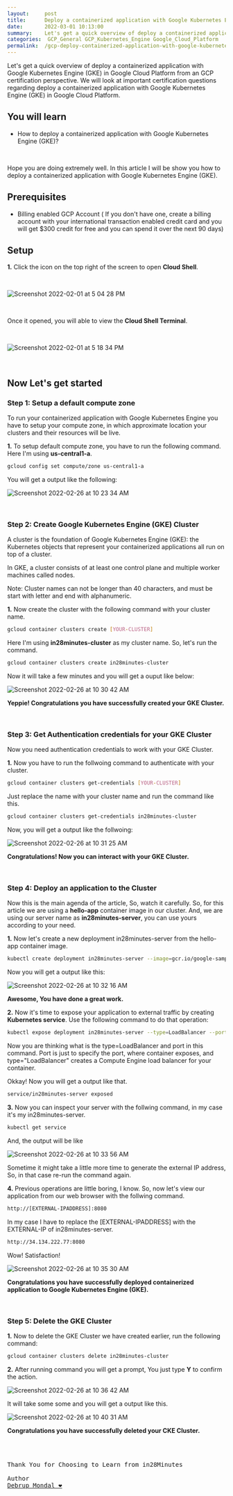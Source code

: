 ```yaml
---
layout:     post
title:      Deploy a containerized application with Google Kubernetes Engine (GKE) - GCP Certification Cheat Sheet
date:       2022-03-01 10:13:00
summary:    Let's get a quick overview of deploy a containerized application with Google Kubernetes Engine (GKE) in Google Cloud Platform from an GCP certification perspective. We will look at important certification questions regarding cdeploy a containerized application with Google Kubernetes Engine (GKE) in Google Cloud Platform.
categories:  GCP_General GCP_Kubernetes_Engine Google_Cloud_Platform
permalink:  /gcp-deploy-containerized-application-with-google-kubernetes-engine-gke
---
```

Let's get a quick overview of deploy a containerized application with Google Kubernetes Engine (GKE) in Google Cloud Platform from an GCP certification perspective. We will look at important certification questions regarding deploy a containerized application with Google Kubernetes Engine (GKE) in Google Cloud Platform.


## You will learn
- How to deploy a containerized application with Google Kubernetes Engine (GKE)?

<BR/>

Hope you are doing extremely well.
In this article I will be show you how to deploy a containerized application with Google Kubernetes Engine (GKE).

## Prerequisites

- Billing enabled GCP Account ( If you don't have one, create a billing account with your international transaction enabled credit card and you will get $300 credit for free and you can spend it over the next 90 days)


## Setup

**1.** Click the icon on the top right of the screen to open **Cloud Shell**.

<BR/>


![Screenshot 2022-02-01 at 5 04 28 PM](https://user-images.githubusercontent.com/57451228/151963019-73888945-a332-425f-b266-fae6149dc9ee.png)

<BR/>

Once it opened, you will able to view the **Cloud Shell Terminal**.

<BR/>

![Screenshot 2022-02-01 at 5 18 34 PM](https://user-images.githubusercontent.com/57451228/151963601-aa283d9e-79e4-4b73-992a-6342e68eda9f.png)

<BR/>


## Now Let's get started

### Step 1: Setup a default compute zone

To run your containerized application with Google Kubernetes Engine you have to setup your compute zone, in which approximate location your clusters and their resources will be live.

**1.** To setup default compute zone, you have to run the following command. Here I'm using **us-central1-a**.

```sh
gcloud config set compute/zone us-central1-a

```

You will get a output like the following:


![Screenshot 2022-02-26 at 10 23 34 AM](https://user-images.githubusercontent.com/57451228/155847170-815719e6-7ae0-41b9-81ac-839a24f66144.png)

<BR/>

### Step 2: Create Google Kubernetes Engine (GKE) Cluster

A cluster is the foundation of Google Kubernetes Engine (GKE): the Kubernetes objects that represent your containerized applications all run on top of a cluster.

In GKE, a cluster consists of at least one control plane and multiple worker machines called nodes.

Note: Cluster names can not be longer than 40 characters, and must be start with letter and end with alphanumeric.

**1.** Now create the cluster with the following command with your cluster name. 

```sh
gcloud container clusters create [YOUR-CLUSTER]
```

Here I'm using **in28minutes-cluster** as my cluster name. So, let's run the command.


```sh
gcloud container clusters create in28minutes-cluster
```
Now it will take a few minutes and you will get a ouput like below:


![Screenshot 2022-02-26 at 10 30 42 AM](https://user-images.githubusercontent.com/57451228/155847448-54675e47-e4b7-46c7-9fdc-55103406f78b.png)


**Yeppie! Congratulations you have successfully created your GKE Cluster.**

<BR/>

### Step 3: Get Authentication credentials for your GKE Cluster

Now you need authentication credentials to work with your GKE Cluster.

**1.** Now you have to run the follwoing command to authenticate with your cluster.

```sh
gcloud container clusters get-credentials [YOUR-CLUSTER]
```
Just replace the name with your cluster name and run the command like this.

```sh
gcloud container clusters get-credentials in28minutes-cluster
```

Now, you will get a output like the follwoing:

![Screenshot 2022-02-26 at 10 31 25 AM](https://user-images.githubusercontent.com/57451228/155847717-12d316cb-f156-45ee-9bab-f6ac4f16dad7.png)

**Congratulations! Now you can interact with your GKE Cluster.**

<BR/>

### Step 4: Deploy an application to the Cluster

Now this is the main agenda of the article, So, watch it carefully.
So, for this article we are using a **hello-app** container image in our cluster. And, we are using our server name as **in28minutes-server**, you can use yours according to your need.

**1.** Now let's create a new deployment in28minutes-server from the hello-app container image.

```sh
kubectl create deployment in28minutes-server --image=gcr.io/google-samples/hello-app:1.0

```
Now you will get a output like this:

![Screenshot 2022-02-26 at 10 32 16 AM](https://user-images.githubusercontent.com/57451228/155847985-aab8ebf3-d2bc-4dce-86bb-d1c95169242c.png)

**Awesome, You have done a great work.**

**2.** Now it's time to expose your application to external traffic by creating **Kubernetes service**.
Use the following command to do that operation:

```sh
kubectl expose deployment in28minutes-server --type=LoadBalancer --port 8080
```

Now you are thinking what is the type=LoadBalancer and port in this command. Port is just to specify the port, where container exposes, and type="LoadBalancer" creates a Compute Engine load balancer for your container.

Okkay! Now you will get a output like that.

```sh
service/in28minutes-server exposed
```

**3.** Now you can inspect your server with the follwing command, in my case it's my in28minutes-server.

```sh
kubectl get service
```

And, the output will be like

![Screenshot 2022-02-26 at 10 33 56 AM](https://user-images.githubusercontent.com/57451228/155848541-00c4d82a-29e9-4974-83d1-081a5f77aaef.png)


Sometime it might take a little more time to generate the external IP address, So, in that case re-run the command again.


**4.** Previous operations are little boring, I know. So, now let's view our application from our web browser with the follwing command.

```sh
http://[EXTERNAL-IPADDRESS]:8080
```

In my case I have to replace the [EXTERNAL-IPADDRESS] with the EXTERNAL-IP of in28minutes-server.

```sh
http://34.134.222.77:8080

```

Wow! Satisfaction!


![Screenshot 2022-02-26 at 10 35 30 AM](https://user-images.githubusercontent.com/57451228/155848696-18046061-11a0-491f-9340-0ffc920f4aa5.png)


**Congratulations you have successfully deployed containerized application to Google Kubernetes Engine (GKE).**

<BR/>

### Step 5: Delete the GKE Cluster

**1.** Now to delete the GKE Cluster we have created earlier, run the following command:

```sh
gcloud container clusters delete in28minutes-cluster
```

**2.** After running command you will get a prompt, You just type **Y** to confirm the action.

![Screenshot 2022-02-26 at 10 36 42 AM](https://user-images.githubusercontent.com/57451228/155848154-b2c91e06-2d43-4e8d-a200-2bbfe6be86a1.png)



It will take some some and you will get a output like this.

![Screenshot 2022-02-26 at 10 40 31 AM](https://user-images.githubusercontent.com/57451228/155848145-dcbf77d3-eac1-46e5-a8ad-b5e74f967f7d.png)

**Congratulations you have successfully deleted your CKE Cluster.**





<BR/>
<BR/>

<pre>
Thank You for Choosing to Learn from in28Minutes

Author
<a href="https://www.linkedin.com/in/debrup-365/">Debrup Mondal ❤️</a>
